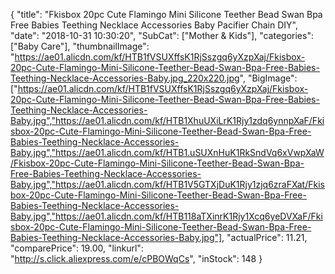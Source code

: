 {
	"title": "Fkisbox 20pc Cute Flamingo Mini Silicone Teether Bead Swan Bpa Free Babies Teething Necklace Accessories Baby Pacifier Chain DIY",
	"date": "2018-10-31 10:30:20",
	"SubCat": ["Mother & Kids"],
	"categories": ["Baby Care"],
	"thumbnailImage": "https://ae01.alicdn.com/kf/HTB1fVSUXffsK1RjSszgq6yXzpXaj/Fkisbox-20pc-Cute-Flamingo-Mini-Silicone-Teether-Bead-Swan-Bpa-Free-Babies-Teething-Necklace-Accessories-Baby.jpg_220x220.jpg",
	"BigImage": ["https://ae01.alicdn.com/kf/HTB1fVSUXffsK1RjSszgq6yXzpXaj/Fkisbox-20pc-Cute-Flamingo-Mini-Silicone-Teether-Bead-Swan-Bpa-Free-Babies-Teething-Necklace-Accessories-Baby.jpg","https://ae01.alicdn.com/kf/HTB1XhuUXiLrK1Rjy1zdq6ynnpXaF/Fkisbox-20pc-Cute-Flamingo-Mini-Silicone-Teether-Bead-Swan-Bpa-Free-Babies-Teething-Necklace-Accessories-Baby.jpg","https://ae01.alicdn.com/kf/HTB1.uSUXnHuK1RkSndVq6xVwpXaW/Fkisbox-20pc-Cute-Flamingo-Mini-Silicone-Teether-Bead-Swan-Bpa-Free-Babies-Teething-Necklace-Accessories-Baby.jpg","https://ae01.alicdn.com/kf/HTB1V5GTXjDuK1Rjy1zjq6zraFXat/Fkisbox-20pc-Cute-Flamingo-Mini-Silicone-Teether-Bead-Swan-Bpa-Free-Babies-Teething-Necklace-Accessories-Baby.jpg","https://ae01.alicdn.com/kf/HTB118aTXinrK1Rjy1Xcq6yeDVXaF/Fkisbox-20pc-Cute-Flamingo-Mini-Silicone-Teether-Bead-Swan-Bpa-Free-Babies-Teething-Necklace-Accessories-Baby.jpg"],
	"actualPrice": 11.21,
	"comparePrice": 19.00,
	"linkurl": "http://s.click.aliexpress.com/e/cPBOWqCs",
	"inStock": 148
}
